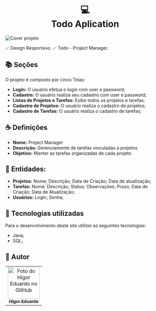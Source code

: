 <h1 align="center">
  💻<br>Todo Aplication
</h1>
<img src="./app/src/main/resources/" alt="Cover projeto" />

✅ Design Responsivo.
✅ Todo - Project Manager.

## 📚 Seções

O projeto é composto por cinco Telas:

- **Login:** O usuário efetua o login com user e password;
- **Cadastro:** O usuário realiza seu cadastro com user e password;
- **Listas de Projetos e Tarefas:** Exibe todos os projetos e tarefas;
- **Cadastro de Projetos:** O usuário realiza o cadastro de projetos;
- **Cadastro de Tarefas:** O usuário realiza o cadastro de tarefas;

## ☕ Definições

- **Nome:** Project Manager
- **Descrição:** Gerenciamente de tarefas vinculadas a projetos
- **Objetivo:** Manter as tarefas organizadas de cada projeto

## 📜 Entidades:
- **Projetos:** Nome; Descrição; Data de Criação; Data de atualização;
- **Tarefas:** Nome; Descrição; Status; Observações; Prazo; Data de Criação; Data de Atualização;
- **Usuários:** Login; Senha;

## 💼 Tecnologias utilizadas

Para o desenvolvimento deste site utilizei as seguintes tecnologias:

- Java;
- SQL;

<h2>🦄 Autor</h2>

<table>
  <tr>
    <td align="center">
      <a href="https://github.com/bhigoreduardo">
        <img src="https://avatars.githubusercontent.com/u/96431991?v=4" width="100px;" alt="Foto do Higor Eduardo no GitHub"/><br>
        <sub>
          <b>Higor Eduardo</b>
        </sub>
      </a>
    </td>
  </tr>
</table>
